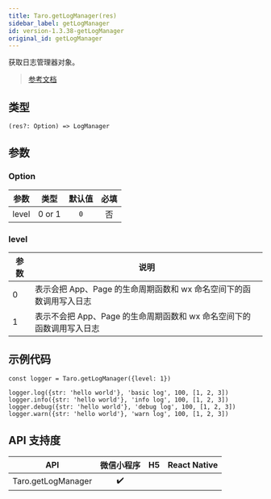 ```yaml
---
title: Taro.getLogManager(res)
sidebar_label: getLogManager
id: version-1.3.38-getLogManager
original_id: getLogManager
---
```


获取日志管理器对象。

> [参考文档](https://developers.weixin.qq.com/miniprogram/dev/api/base/debug/wx.getLogManager.html)

## 类型

```tsx
(res?: Option) => LogManager
```

## 参数

### Option

| 参数 | 类型 | 默认值 | 必填 |
| --- | --- | :---: | :---: |
| level | 0 or 1 | `0` | 否 |

### level

| 参数 | 说明 |
| --- | --- |
| 0 | 表示会把 App、Page 的生命周期函数和 wx 命名空间下的函数调用写入日志 |
| 1 | 表示不会把 App、Page 的生命周期函数和 wx 命名空间下的函数调用写入日志 |

## 示例代码

```tsx
const logger = Taro.getLogManager({level: 1})

logger.log({str: 'hello world'}, 'basic log', 100, [1, 2, 3])
logger.info({str: 'hello world'}, 'info log', 100, [1, 2, 3])
logger.debug({str: 'hello world'}, 'debug log', 100, [1, 2, 3])
logger.warn({str: 'hello world'}, 'warn log', 100, [1, 2, 3])
```

## API 支持度

| API | 微信小程序 | H5 | React Native |
| :---: | :---: | :---: | :---: |
| Taro.getLogManager | ✔️ |  |  |
